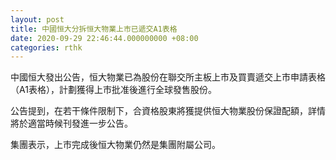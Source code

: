 ```yaml
---
layout: post
title: 中國恒大分拆恒大物業上市已遞交A1表格
date: 2020-09-29 22:46:44.000000000 +08:00
categories: rthk
---
```


中國恒大發出公告，恒大物業已為股份在聯交所主板上市及買賣遞交上市申請表格（A1表格），計劃獲得上市批准後進行全球發售股份。

公告提到，在若干條件限制下，合資格股東將獲提供恒大物業股份保證配額，詳情將於適當時候刊發進一步公告。

集團表示，上市完成後恒大物業仍然是集團附屬公司。
